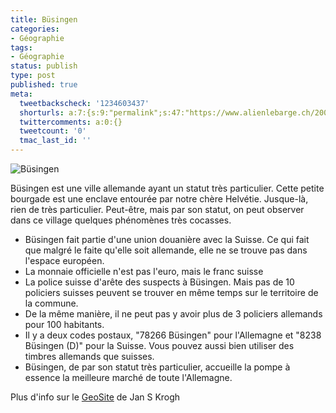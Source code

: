 ```yaml
---
title: Büsingen
categories:
- Géographie
tags:
- Géographie
status: publish
type: post
published: true
meta:
  tweetbackscheck: '1234603437'
  shorturls: a:7:{s:9:"permalink";s:47:"https://www.alienlebarge.ch/2008/03/09/busingen/";s:7:"tinyurl";s:25:"https://tinyurl.com/dbmtkl";s:4:"isgd";s:17:"https://is.gd/iu25";s:5:"bitly";s:20:"https://bit.ly/1KDA9o";s:5:"snipr";s:22:"https://snipr.com/bckjv";s:5:"snurl";s:22:"https://snurl.com/bckjv";s:7:"snipurl";s:24:"https://snipurl.com/bckjv";}
  twittercomments: a:0:{}
  tweetcount: '0'
  tmac_last_id: ''
---
```

<img src="https://dlgjp9x71cipk.cloudfront.net/2008/03/busingen.png" alt="Büsingen" />

Büsingen est une ville allemande ayant un statut très particulier. Cette petite bourgade est une enclave entourée par notre chère Helvétie. Jusque-là, rien de très particulier. Peut-être, mais par son statut, on peut observer dans ce village quelques phénomènes très cocasses.

<!--more-->
<ul>
	<li>Büsingen fait partie d'une union douanière avec la Suisse. Ce qui fait que malgré le faite qu'elle soit allemande, elle ne se trouve pas dans l'espace européen.</li>
	<li>La monnaie officielle n'est pas l'euro, mais le franc suisse</li>
	<li>La police suisse d'arête des suspects à Büsingen. Mais pas de 10 policiers suisses peuvent se trouver en même temps sur le territoire de la commune.</li>
	<li>De la même manière, il ne peut pas y avoir plus de 3 policiers allemands pour 100 habitants.</li>
	<li>Il y a deux codes postaux, "78266 Büsingen" pour l'Allemagne et "8238 Büsingen (D)" pour la Suisse. Vous pouvez aussi bien utiliser des timbres allemands que suisses.</li>
	<li>Büsingen, de par son statut très particulier, accueille la pompe à essence la meilleure marché de toute l'Allemagne.</li>
</ul>
Plus d'info sur le <a href="https://geosite.jankrogh.com/busingen.htm" title="Les particularité de Büsingen">GeoSite</a> de Jan S Krogh
